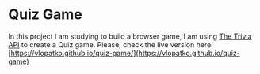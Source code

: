 # Quiz Game

In this project I am studying to build a browser game, I am using [The Trivia API](https://the-trivia-api.com) to create a Quiz game. Please, check the live version here: [https://vlopatko.github.io/quiz-game/](https://vlopatko.github.io/quiz-game)
